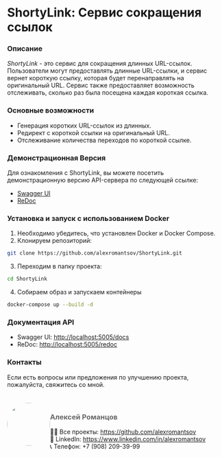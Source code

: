 # ShortyLink: Сервис сокращения ссылок

### Описание
_ShortyLink_ - это сервис для сокращения длинных URL-ссылок. Пользователи могут предоставлять длинные URL-ссылки, и сервис вернет короткую ссылку, которая будет перенаправлять на оригинальный URL. Сервис также предоставляет возможность отслеживать, сколько раз была посещена каждая короткая ссылка.

### Основные возможности
* Генерация коротких URL-ссылок из длинных.
* Редирект с короткой ссылки на оригинальный URL.
* Отслеживание количества переходов по короткой ссылке.

### Демонстрационная Версия
Для ознакомления с ShortyLink, вы можете посетить демонстрационную версию API-сервера по следующей ссылке:
* [Swagger UI](http://185.4.74.136:5005/docs)
* [ReDoc](http://185.4.74.136:5005/redoc)


### Установка и запуск с использованием **Docker**
1. Необходимо убедитесь, что установлен Docker и Docker Compose.
2. Клонируем репозиторий:
```bash
git clone https://github.com/alexromantsov/ShortyLink.git
```
3. Переходим в папку проекта:
```bash
cd ShortyLink
```
4. Собираем образ и запускаем контейнеры
```bash
docker-compose up --build -d
```

### Документация API
* Swagger UI: [http://localhost:5005/docs](http://localhost:5005/docs)
* ReDoc: [http://localhost:5005/redoc](http://localhost:5005/redoc)


### Контакты
Если есть вопросы или предложения по улучшению проекта, пожалуйста, свяжитесь со мной.
<div>
    <div style="float: left; padding-top: 20px;">
        <img src="https://avatars.githubusercontent.com/u/64366980?v=4" style="width: 100px; height: 100px; border-radius: 50%; hspace: 20;">
    </div>
    <div style="float: left; padding-top: 20px;">
        <h3><a style="text-decoration: none; color: #696969" href="mailto:alekseyromantsov@gmail.com">Алексей Романцов<br></a></h3>
        👨‍💻 Все проекты: <a href="https://github.com/alexromantsov" target="_blank">https://github.com/alexromantsov</a> <br>
        👔 LinkedIn: <a href="https://www.linkedin.com/in/alexromantsov" target="_blank">https://www.linkedin.com/in/alexromantsov</a> <br>
        📞 Телефон: +7 (908) 209-39-99
    </div>
</div>